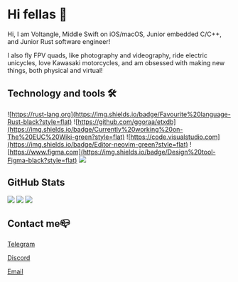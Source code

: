 # Hi fellas 👋

Hi, I am Voltangle, Middle Swift on iOS/macOS, Junior embedded C/C++, and Junior Rust software engineer!

I also fly FPV quads, like photography and videography, ride electric unicycles, love Kawasaki motorcycles, and am obsessed with making new things, both physical and virtual!

## Technology and tools 🛠

![https://rust-lang.org](https://img.shields.io/badge/Favourite%20language-Rust-black?style=flat)
![https://github.com/ggoraa/etxdb](https://img.shields.io/badge/Currently%20working%20on-The%20EUC%20Wiki-green?style=flat)
![https://code.visualstudio.com](https://img.shields.io/badge/Editor-neovim-green?style=flat)
![https://www.figma.com](https://img.shields.io/badge/Design%20tool-Figma-black?style=flat)
![](https://img.shields.io/badge/EUCs-ET%20Max%20%2F%20Patton%20%2F%20S22%20%2F%20MonstrL%20%2F%20KS14-orange?style=flat)

## GitHub Stats

![](https://github-readme-stats.vercel.app/api?username=Voltangle&show_icons=true)
![](https://github-readme-stats.vercel.app/api/pin?username=EdgeTX&repo=edgetx)
![](https://github-readme-stats.vercel.app/api/pin?username=Voltangle&repo=edgetx-badapple)

## Contact me📪

[Telegram](https://t.me/voltangle)

[Discord](https://discordapp.com/users/759086415387557898)

[Email](mailto:yegor_yakovenko@icloud.com)
